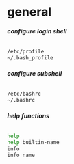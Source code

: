 # general

###### __configure login shell__
```bash
/etc/profile
~/.bash_profile
```

###### __configure subshell__
```bash
/etc/bashrc
~/.bashrc
```

###### __help functions__
```bash
help
help builtin-name
info
info name
```

